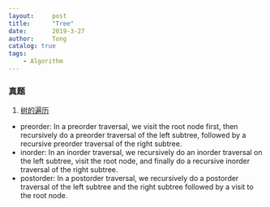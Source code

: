 ```yaml
---
layout:     post
title:      "Tree"
date:       2019-3-27
author:     Tong
catalog: true
tags:
    - Algorithm
---
```


### 真题

1. [树的遍历](https://runestone.academy/runestone/static/pythonds/Trees/TreeTraversals.html)
  - preorder:
    In a preorder traversal, we visit the root node first, then recursively do a preorder traversal of the left subtree, followed by a recursive preorder traversal of the right subtree.
  - inorder:
    In an inorder traversal, we recursively do an inorder traversal on the left subtree, visit the root node, and finally do a recursive inorder traversal of the right subtree.
  - postorder: 
    In a postorder traversal, we recursively do a postorder traversal of the left subtree and the right subtree followed by a visit to the root node.
